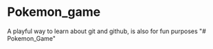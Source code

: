 # Pokemon_game
A playful way to learn about git and github, is also for fun purposes
"# Pokemon_Game" 
